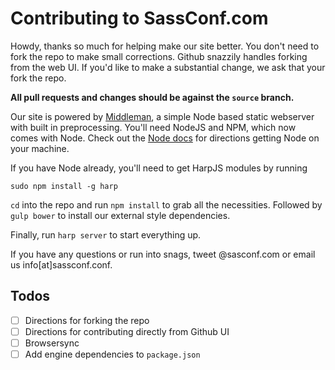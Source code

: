 # Contributing to SassConf.com

Howdy, thanks so much for helping make our site better. You don't need to fork the repo to make small corrections. Github snazzily handles forking from the web UI. If you'd like to make a substantial change, we ask that your fork the repo.

**All pull requests and changes should be against the `source` branch.**

Our site is powered by [Middleman](http://harpjs.com/), a simple Node based static webserver with built in preprocessing. You'll need NodeJS and NPM, which now comes with Node. Check out the [Node docs](https://nodejs.org/) for directions getting Node on your machine.

If you have Node already, you'll need to get HarpJS modules by running

```sudo npm install -g harp```

`cd` into the repo and run `npm install` to grab all the necessities. Followed by `gulp bower` to install our external style dependencies.

Finally, run `harp server` to start everything up.

If you have any questions or run into snags, tweet @sasconf.com or email us info[at]sassconf.conf.


## Todos

- [ ] Directions for forking the repo
- [ ] Directions for contributing directly from Github UI
- [ ] Browsersync
- [ ] Add engine dependencies to `package.json`
